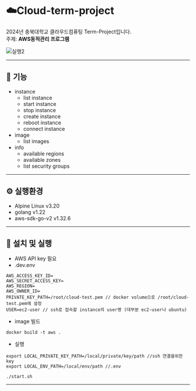# ☁️Cloud-term-project

2024년 충북대학교 클라우드컴퓨팅 Term-Project입니다.<br>
주제: **AWS동적관리 프로그램**

![실행2](https://github.com/user-attachments/assets/b29fa1f0-7c43-4b55-9b9e-7904f3852dd6)

---

## 🚀 기능
- instance
  - list instance
  - start instance
  - stop instance
  - create instance
  - reboot instance
  - connect instance
- image
  - list images
- info
  - available regions
  - available zones
  - list security groups
---

## ⚙️ 실행환경
- Alpine Linux v3.20
- golang v1.22
- aws-sdk-go-v2 v1.32.6
---

## 📝 설치 및 실행
- AWS API key 필요
- .dev.env
```
AWS_ACCESS_KEY_ID=
AWS_SECRET_ACCESS_KEY=
AWS_REGION=
AWS_OWNER_ID=
PRIVATE_KEY_PATH=/root/cloud-test.pem // docker volume으로 /root/cloud-test.pem에 설정
USER=ec2-user // ssh로 접속할 instance의 user명 (대부분 ec2-user나 ubuntu)
```
- image 빌드
```
docker build -t aws .
```

- 실행
```
export LOCAL_PRIVATE_KEY_PATH=/local/private/key/path //ssh 연결을위한 key
export LOCAL_ENV_PATH=/local/env/path //.env

./start.sh
```

---
